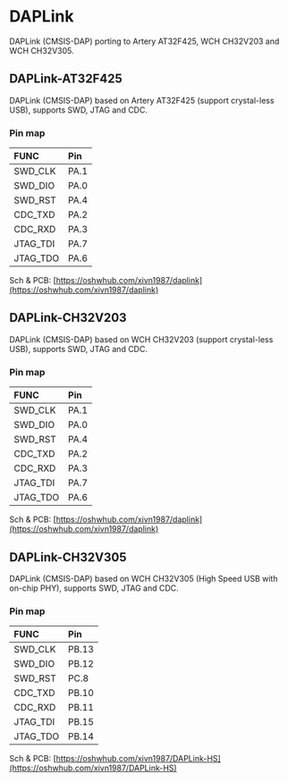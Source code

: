 # DAPLink
DAPLink (CMSIS-DAP) porting to Artery AT32F425, WCH CH32V203 and WCH CH32V305.

## DAPLink-AT32F425
DAPLink (CMSIS-DAP) based on Artery AT32F425 (support crystal-less USB), supports SWD, JTAG and CDC.

### Pin map
|  FUNC    | Pin   |
|  :----   | :---- |
| SWD_CLK  | PA.1  |
| SWD_DIO  | PA.0  |
| SWD_RST  | PA.4  |
| CDC_TXD  | PA.2  |
| CDC_RXD  | PA.3  |
| JTAG_TDI | PA.7  |
| JTAG_TDO | PA.6  |

Sch & PCB: [https://oshwhub.com/xivn1987/daplink](https://oshwhub.com/xivn1987/daplink)

## DAPLink-CH32V203
DAPLink (CMSIS-DAP) based on WCH CH32V203 (support crystal-less USB), supports SWD, JTAG and CDC.

### Pin map
|  FUNC    | Pin   |
|  :----   | :---- |
| SWD_CLK  | PA.1  |
| SWD_DIO  | PA.0  |
| SWD_RST  | PA.4  |
| CDC_TXD  | PA.2  |
| CDC_RXD  | PA.3  |
| JTAG_TDI | PA.7  |
| JTAG_TDO | PA.6  |

Sch & PCB: [https://oshwhub.com/xivn1987/daplink](https://oshwhub.com/xivn1987/daplink)

## DAPLink-CH32V305
DAPLink (CMSIS-DAP) based on WCH CH32V305 (High Speed USB with on-chip PHY), supports SWD, JTAG and CDC.

### Pin map
|  FUNC    | Pin   |
|  :----   | :---- |
| SWD_CLK  | PB.13 |
| SWD_DIO  | PB.12 |
| SWD_RST  | PC.8  |
| CDC_TXD  | PB.10 |
| CDC_RXD  | PB.11 |
| JTAG_TDI | PB.15 |
| JTAG_TDO | PB.14 |

Sch & PCB: [https://oshwhub.com/xivn1987/DAPLink-HS](https://oshwhub.com/xivn1987/DAPLink-HS)
